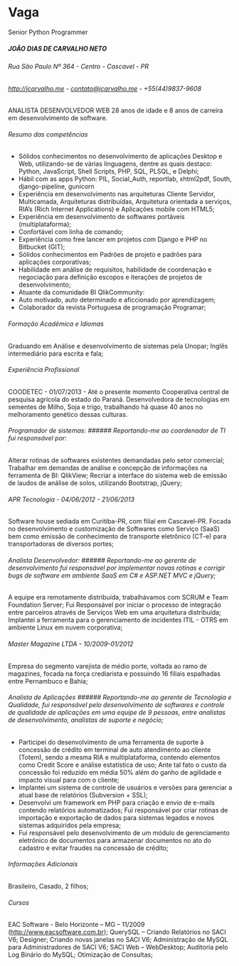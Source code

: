 # Vaga

Senior Python Programmer


##### JOÃO DIAS DE CARVALHO NETO

###### Rua São Paulo  Nº 364 - Centro - Cascavel - PR
###### http://jcarvalho.me - contato@jcarvalho.me - +55(44)9837-9608

ANALISTA DESENVOLVEDOR WEB
28 anos de idade e 8 anos de carreira em desenvolvimento de software.

###### Resumo das competências

* Sólidos conhecimentos no desenvolvimento de aplicações Desktop e Web, utilizando-se de várias linguagens, dentre as quais destaco: Python, JavaScript, Shell Scripts, PHP, SQL, PLSQL,  e Delphi;
* Hábil com as apps Python: PIL, Social_Auth, reportlab, xhtml2pdf, South, django-pipeline, gunicorn 
* Experiência em desenvolvimento nas arquiteturas Cliente Servidor, Multicamada, Arquiteturas distribuídas, Arquitetura orientada a serviços, RIA’s (Rich Internet Applications) e Aplicações mobile com HTML5;
* Experiência em desenvolvimento de softwares portáveis (multiplataforma);
* Confortável com linha de comando;
* Experiência como free lancer em projetos com Django e PHP no Bitbucket (GIT);
* Sólidos conhecimentos em Padrões de projeto e padrões para aplicações corporativas;
* Habilidade em análise de requisitos, habilidade de coordenação e negociação para definição escopos e iterações de projetos de desenvolvimento;
* Atuante da comunidade BI QlikCommunity: 
* Auto motivado, auto determinado e aficcionado por aprendizagem;
* Colaborador da revista Portuguesa de programação Programar;

###### Formação Acadêmica e Idiomas

Graduando em Análise e desenvolvimento de sistemas pela Unopar;
Inglês intermediário para escrita e fala;

###### Experiência Profissional

COODETEC - 01/07/2013 - Até o presente momento
Cooperativa central de pesquisa agrícola do estado do Paraná. Desenvolvedora de tecnologias em sementes de Milho, Soja e trigo, trabalhando há quase 40 anos no melhoramento genético dessas culturas.

###### Programador de sistemas: ###### Reportando-me ao coordenador de TI fui responsável por:
Alterar rotinas de softwares existentes demandadas pelo setor comercial;
Trabalhar em demandas de análise e concepção de informações na ferramenta de BI: QlikView;
Recriar a interface do sistema web de emissão de laudos de análise de solos, utilizando Bootstrap, jQuery;


###### APR Tecnologia - 04/06/2012 - 21/06/2013
Software house sediada em Curitiba-PR, com filial em Cascavel-PR. Focada no desenvolvimento e customização de Softwares como Serviço (SaaS) bem como emissão de conhecimento de transporte eletrônico (CT-e) para transportadoras de diversos portes;

###### Analista Desenvolvedor: ###### Reportando-me ao gerente de desenvolvimento fui responsável por implementar novas rotinas e corrigir bugs de software em ambiente SaaS em C# e ASP.NET MVC e jQuery;
A equipe era remotamente distribuída, trabalhávamos com SCRUM e Team Foundation Server;
Fui Responsável por iniciar o processo de integração entre parceiros através de Serviços Web em uma arquitetura distribuída;
Implantei a ferramenta para o gerenciamento de incidentes ITIL - OTRS em ambiente Linux em nuvem corporativa;


###### Master Magazine LTDA - 10/2009-01/2012
Empresa do segmento varejista de médio porte, voltada ao ramo de magazines, focada na força crediarista e possuindo 16 filiais espalhadas entre Pernambuco e Bahia;

###### Analista de Aplicações ###### Reportando-me ao gerente de Tecnologia e Qualidade, fui responsável pelo desenvolvimento de softwares e controle de qualidade de aplicações em uma equipe de 9 pessoas, entre analistas de desenvolvimento, analistas de suporte e negócio;
* Participei do desenvolvimento de uma ferramenta de suporte à concessão de crédito em terminal de auto atendimento ao cliente (Totem), sendo a mesma RIA e multiplataforma, contendo elementos como Credit Score e análise estatística de uso; Ante tal fato o custo da concessão foi reduzido em média 50% além do ganho de agilidade e impacto visual para com o cliente;
* Implantei um sistema de controle de usuários e versões para gerenciar a atual base de relatórios (Subversion + SSL);
* Desenvolvi um framework em PHP para criação e envio de e-mails contendo relatórios automatizados;
Fui responsável por criar rotinas de importação e exportação de dados para sistemas legados e novos sistemas adquiridos pela empresa;
* Fui responsável pelo desenvolvimento de um módulo de gerenciamento eletrônico de documentos para armazenar documentos no ato do cadastro e evitar fraudes na concessão de crédito;

###### Informações Adicionais
Brasileiro, Casado, 2 filhos;

###### Cursos
EAC Software - Belo Horizonte – MG – 11/2009 (http://www.eacsoftware.com.br);
QuerySQL – Criando Relatórios no SACI V6; Designer;
Criando novas janelas no SACI V6;
Administração de MySQL para Administradores de SACI V6; 
SACI Web – WebDesktop;
Auditoria pelo Log Binário do MySQL; 
Otimização de Consultas;
